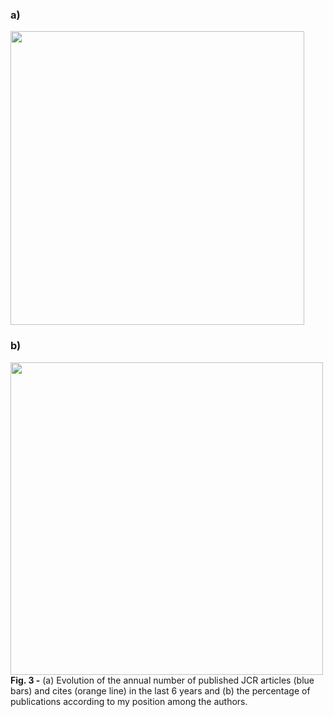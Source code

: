 ### a) 
<img src="https://user-images.githubusercontent.com/49490001/107029463-56e94d00-67af-11eb-97ce-17e59fcfa6cc.png" width="470">

### b) 
<img src="https://user-images.githubusercontent.com/49490001/107029597-92841700-67af-11eb-89b3-e9cc5bc74c9b.png" width="500">
<div id="fig-caption">
<b>Fig. 3 -</b> (a) Evolution of the annual number of published JCR articles (blue bars) and cites (orange line) in the last 6 years and (b) the percentage of publications according to my position among the authors.
</div>
